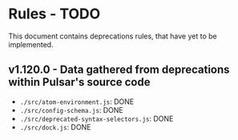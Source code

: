 # Rules - TODO

This document contains deprecations rules, that have yet to be implemented.

## v1.120.0 - Data gathered from deprecations within Pulsar's source code

* `./src/atom-environment.js`: DONE
* `./src/config-schema.js`: DONE
* `./src/deprecated-syntax-selectors.js`: DONE 
* `./src/dock.js`: DONE
